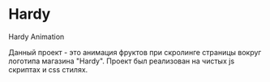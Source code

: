 # Hardy
Hardy Animation

Данный проект - это анимация фруктов при скролинге страницы вокруг логотипа магазина "Hardy".
Проект был реализован на чистых js скриптах и css стилях.
